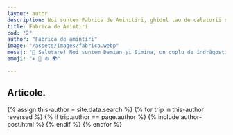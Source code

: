 ```yaml
---
layout: autor
description: Noi suntem Fabrica de Aminitiri, ghidul tau de calatorii si aventura.
title: Fabrica de Amintiri
cod: "2"
author: "Fabrica de amintiri"
image: "/assets/images/fabrica.webp"
mesaj: "👫 Salutare! Noi suntem Damian și Simina, un cuplu de îndrăgostiți, îndrăgostit de călătorii. Haide ]mpreună cu noi să descoperi cele mai frumoase destinații ale lumii...cu buget redus 😜"
emoji: "✈ 🌄 ⛵ 🌍" 

---
```


## Articole<span class="text-megna">.</span>

<div class="row reviews-wrapper">
	<div id="outputReview" class="row">
	{% assign this-author = site.data.search %}
	{% for trip in this-author reversed %}
	{% if trip.author == page.author %}
		{% include author-post.html %}
	{% endif %}
	{% endfor %}
	</div>
</div>
